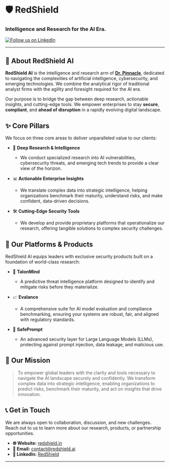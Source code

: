 # 🛡️ RedShield

### Intelligence and Research for the AI Era.

<!-- [![Research: Active](https://img.shields.io/badge/Research-Active-brightgreen)](https://www.drpinnacle.com) -->
<!-- [![License: Proprietary](https://img.shields.io/badge/License-Proprietary-red)](LICENSE) -->
[![Follow us on LinkedIn](https://img.shields.io/badge/LinkedIn-Follow_Us-0077B5?style=social&logo=linkedin)](https://www.linkedin.com/company/redshield-drp)

---

## 📖 About RedShield AI

**RedShield AI** is the intelligence and research arm of  [**Dr. Pinnacle**](https://www.drpinnacle.com/), dedicated to navigating the complexities of artificial intelligence, cybersecurity, and emerging technologies. We combine the analytical rigor of traditional analyst firms with the agility and foresight required for the AI era.

Our purpose is to bridge the gap between deep research, actionable insights, and cutting-edge tools. We empower enterprises to stay **secure**, **compliant**, and **ahead of disruption** in a rapidly evolving digital landscape.

## ✨ Core Pillars

We focus on three core areas to deliver unparalleled value to our clients:

* 🧠 **Deep Research & Intelligence**
    * We conduct specialized research into AI vulnerabilities, cybersecurity threats, and emerging tech trends to provide a clear view of the horizon.

* 📊 **Actionable Enterprise Insights**
    * We translate complex data into strategic intelligence, helping organizations benchmark their maturity, understand risks, and make confident, data-driven decisions.

* 🛠️ **Cutting-Edge Security Tools**
    * We develop and provide proprietary platforms that operationalize our research, offering tangible solutions to complex security challenges.

## 🚀 Our Platforms & Products

RedShield AI equips leaders with exclusive security products built on a foundation of world-class research:

* 🦅 **TalonMind**
    * A predictive threat intelligence platform designed to identify and mitigate risks before they materialize.

* 📈 **Evalance**
    * A comprehensive suite for AI model evaluation and compliance benchmarking, ensuring your systems are robust, fair, and aligned with regulatory standards.

* 💬 **SafePrompt**
    * An advanced security layer for Large Language Models (LLMs), protecting against prompt injection, data leakage, and malicious use.

## 🎯 Our Mission

> To empower global leaders with the clarity and tools necessary to navigate the AI landscape securely and confidently. We transform complex data into strategic intelligence, enabling organizations to predict risks, benchmark their maturity, and act on insights that drive innovation.

## 📞 Get in Touch

We are always open to collaboration, discussion, and new challenges. Reach out to us to learn more about our research, products, or partnership opportunities.

* **🌐 Website:** [redshield.in](https://redshield.in)
* **📧 Email:** [contact@redshield.ai](mailto:info@redshield.ai)
* **🔗 LinkedIn:** [RedShield](https://www.linkedin.com/company/redshield-drp/)

---
